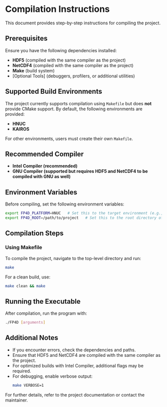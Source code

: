 # Compilation Instructions

This document provides step-by-step instructions for compiling the project.

## Prerequisites

Ensure you have the following dependencies installed:

- **HDF5** (compiled with the same compiler as the project)
- **NetCDF4** (compiled with the same compiler as the project)
- **Make** (build system)
- [Optional Tools] (debuggers, profilers, or additional utilities)

## Supported Build Environments

The project currently supports compilation using `Makefile` but does **not** provide CMake support.
By default, the following environments are provided:

- **HNUC**
- **KAIROS**

For other environments, users must create their own `Makefile`.

## Recommended Compiler

- **Intel Compiler (recommended)**
- **GNU Compiler (supported but requires HDF5 and NetCDF4 to be compiled with GNU as well)**

## Environment Variables

Before compiling, set the following environment variables:

```sh
export FP4D_PLATFORM=HNUC   # Set this to the target environment (e.g., HNUC, KAIROS)
export FP4D_ROOT=/path/to/project   # Set this to the root directory of the project
```

## Compilation Steps

### Using Makefile

To compile the project, navigate to the top-level directory and run:

```sh
make
```

For a clean build, use:

```sh
make clean && make
```

## Running the Executable

After compilation, run the program with:

```sh
./FP4D [arguments]
```

## Additional Notes

- If you encounter errors, check the dependencies and paths.
- Ensure that HDF5 and NetCDF4 are compiled with the same compiler as the project.
- For optimized builds with Intel Compiler, additional flags may be required.
- For debugging, enable verbose output:
  ```sh
  make VERBOSE=1
  ```

For further details, refer to the project documentation or contact the maintainer.



